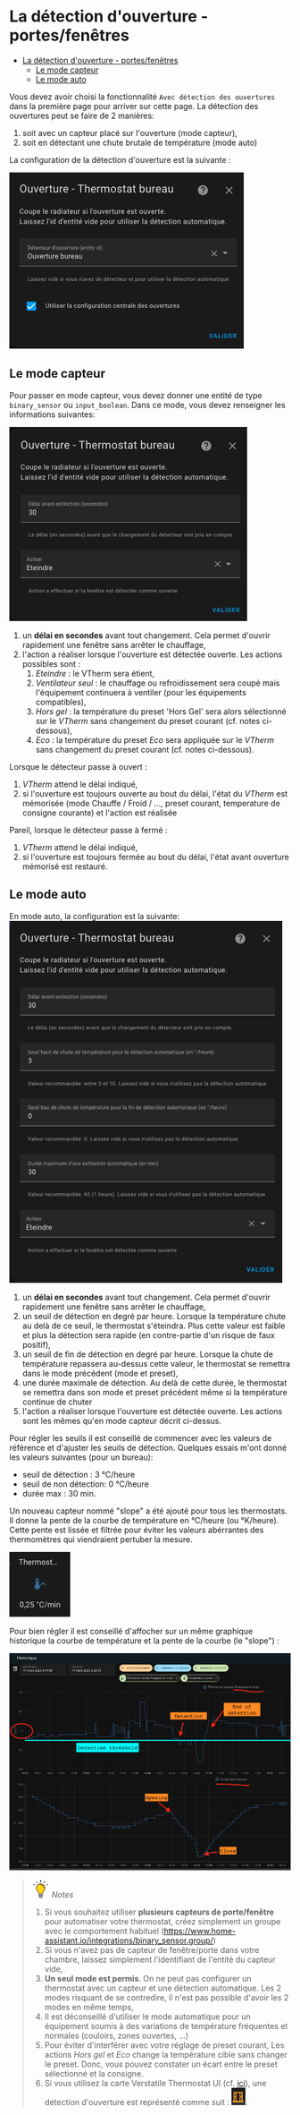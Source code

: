 # La détection d'ouverture - portes/fenêtres

- [La détection d'ouverture - portes/fenêtres](#la-détection-douverture---portesfenêtres)
  - [Le mode capteur](#le-mode-capteur)
  - [Le mode auto](#le-mode-auto)

Vous devez avoir choisi la fonctionnalité ```Avec détection des ouvertures``` dans la première page pour arriver sur cette page.
La détection des ouvertures peut se faire de 2 manières:
1. soit avec un capteur placé sur l'ouverture (mode capteur),
2. soit en détectant une chute brutale de température (mode auto)

La configuration de la détection d'ouverture est la suivante :

![image](images/config-window-main.png)

## Le mode capteur
Pour passer en mode capteur, vous devez donner une entité de type `binary_sensor` ou `input_boolean`.
Dans ce mode, vous devez renseigner les informations suivantes:

![mode window capteur](images/config-window-sensor.png)

1. un **délai en secondes** avant tout changement. Cela permet d'ouvrir rapidement une fenêtre sans arrêter le chauffage,
2. l'action a réaliser lorsque l'ouverture est détectée ouverte. Les actions possibles sont :
   1. _Eteindre_ : le VTherm sera étient,
   2. _Ventilateur seul_ : le chauffage ou refroidissement sera coupé mais l'équipement continuera à ventiler (pour les équipements compatibles),
   3. _Hors gel_ : la température du preset 'Hors Gel' sera alors sélectionné sur le _VTherm_ sans changement du preset courant (cf. notes ci-dessous),
   4. _Eco_ : la température du preset _Eco_ sera appliquée sur le _VTherm_ sans changement du preset courant (cf. notes ci-dessous).

Lorsque le détecteur passe à ouvert :
1. _VTherm_ attend le délai indiqué,
2. si l'ouverture est toujours ouverte au bout du délai, l'état du _VTherm_ est mémorisée (mode Chauffe / Froid / ..., preset courant, temperature de consigne courante) et l'action est réalisée

Pareil, lorsque le détecteur passe à fermé :
1. _VTherm_ attend le délai indiqué,
2. si l'ouverture est toujours fermée au bout du délai, l'état avant ouverture mémorisé est restauré.

## Le mode auto
En mode auto, la configuration est la suivante:
![image](images/config-window-auto.png)

1. un **délai en secondes** avant tout changement. Cela permet d'ouvrir rapidement une fenêtre sans arrêter le chauffage,
2. un seuil de détection en degré par heure. Lorsque la température chute au delà de ce seuil, le thermostat s'éteindra. Plus cette valeur est faible et plus la détection sera rapide (en contre-partie d'un risque de faux positif),
3. un seuil de fin de détection en degré par heure. Lorsque la chute de température repassera au-dessus cette valeur, le thermostat se remettra dans le mode précédent (mode et preset),
4. une durée maximale de détection. Au delà de cette durée, le thermostat se remettra dans son mode et preset précédent même si la température continue de chuter
5. l'action a réaliser lorsque l'ouverture est détectée ouverte. Les actions sont les mêmes qu'en mode capteur décrit ci-dessus.

Pour régler les seuils il est conseillé de commencer avec les valeurs de référence et d'ajuster les seuils de détection. Quelques essais m'ont donné les valeurs suivantes (pour un bureau):
- seuil de détection : 3 °C/heure
- seuil de non détection: 0 °C/heure
- durée max : 30 min.

Un nouveau capteur nommé "slope" a été ajouté pour tous les thermostats. Il donne la pente de la courbe de température en °C/heure (ou °K/heure). Cette pente est lissée et filtrée pour éviter les valeurs abérrantes des thermomètres qui viendraient pertuber la mesure.

![image](images/temperature-slope.png)

Pour bien régler il est conseillé d'affocher sur un même graphique historique la courbe de température et la pente de la courbe (le "slope") :

![image](images/window-auto-tuning.png)

> ![Astuce](images/tips.png) _*Notes*_
>  1. Si vous souhaitez utiliser **plusieurs capteurs de porte/fenêtre** pour automatiser votre thermostat, créez simplement un groupe avec le comportement habituel (https://www.home-assistant.io/integrations/binary_sensor.group/)
>  2. Si vous n'avez pas de capteur de fenêtre/porte dans votre chambre, laissez simplement l'identifiant de l'entité du capteur vide,
>  3. **Un seul mode est permis**. On ne peut pas configurer un thermostat avec un capteur et une détection automatique. Les 2 modes risquant de se contredire, il n'est pas possible d'avoir les 2 modes en même temps,
>  4. Il est déconseillé d'utiliser le mode automatique pour un équipement soumis à des variations de température fréquentes et normales (couloirs, zones ouvertes, ...)
>  5. Pour éviter d'interférer avec votre réglage de preset courant, Les actions _Hors gel_ et _Eco_ change la température cible sans changer le preset. Donc, vous pouvez constater un écart entre le preset sélectionné et la consigne.
>  6. Si vous utilisez la carte Verstatile Thermostat UI (cf. [ici](additions.md#bien-mieux-avec-le-versatile-thermostat-ui-card)), une détection d'ouverture est représenté comme suit : ![window](images/window-detection-icon.png).